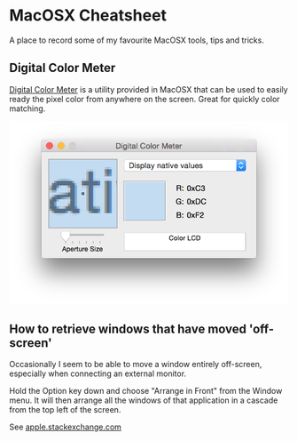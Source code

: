 # MacOSX Cheatsheet

A place to record some of my favourite MacOSX tools, tips and tricks.


## Digital Color Meter

[Digital Color Meter](https://en.wikipedia.org/wiki/Digital_Color_Meter) is a utility provided in MacOSX that can be
used to easily ready the pixel color from anywhere on the screen.
Great for quickly color matching.

![digital_color_meter](./assets/digital_color_meter.png?raw=true)

## How to retrieve windows that have moved 'off-screen'

Occasionally I seem to be able to move a window entirely off-screen, especially when connecting an external monitor.

Hold the Option key down and choose "Arrange in Front" from the Window menu.
It will then arrange all the windows of that application in a cascade from the top left of the screen.

See [apple.stackexchange.com](https://apple.stackexchange.com/questions/709/how-to-retrieve-windows-that-have-moved-off-screen)
